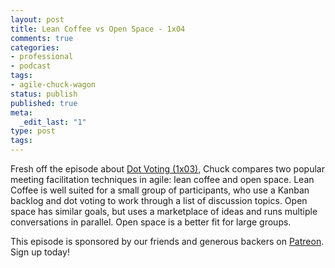 ```yaml
---
layout: post
title: Lean Coffee vs Open Space - 1x04
comments: true
categories:
- professional
- podcast
tags:
- agile-chuck-wagon
status: publish
published: true
meta:
  _edit_last: "1"
type: post
tags:
---
```

<p>Fresh off the episode about <a href="http://agilechuckwagon.com/dot-voting-1x03">Dot Voting (1x03)</a>, Chuck compares two popular meeting facilitation techniques in agile: lean coffee and open space. Lean Coffee is well suited for a small group of participants, who use a Kanban backlog and dot voting to work through a list of discussion topics. Open space has similar goals, but uses a marketplace of ideas and runs multiple conversations in parallel. Open space is a better fit for large groups.</p>
<p>This episode is sponsored by our friends and generous backers on <a href="https://www.patreon.com/agilechuckwagon">Patreon</a>. Sign up today!</p>